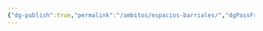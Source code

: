 ```yaml
---
{"dg-publish":true,"permalink":"/ambitos/espacios-barriales/","dgPassFrontmatter":true,"noteIcon":"","updated":"2025-06-24T15:15:11.662-04:00"}
---
```


